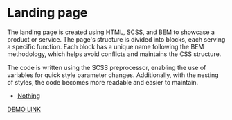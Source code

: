 # Landing page
The landing page is created using HTML, SCSS, and BEM to showcase a product or service. The page's structure is divided into blocks, each serving a specific function. Each block has a unique name following the BEM methodology, which helps avoid conflicts and maintains the CSS structure.

The code is written using the SCSS preprocessor, enabling the use of variables for quick style parameter changes. Additionally, with the nesting of styles, the code becomes more readable and easier to maintain.

- [Nothing](https://www.figma.com/file/DtkQmQ797hk0nI4KfMi2Uq/BOSE-New-Version?type=design&node-id=6802-139&t=L7eKz5YKLN0m5WxR-0)

[DEMO LINK](https://Taras2705.github.io/layout_landing-page/)
